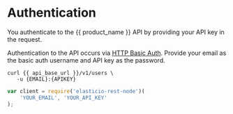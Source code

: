 
# Authentication

You authenticate to the {{ product_name }} API by providing your API key in the request.

Authentication to the API occurs via [HTTP Basic Auth](http://en.wikipedia.org/wiki/Basic_access_authentication). Provide your email as the basic auth username and API key as the password.

```shell
curl {{ api_base_url }}/v1/users \
   -u {EMAIL}:{APIKEY}
```

```javascript
var client = require('elasticio-rest-node')(
    'YOUR_EMAIL', 'YOUR_API_KEY'
);
```